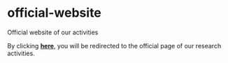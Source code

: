# official-website
Official website of our activities

By clicking [**here**](https://qla-ml-ds-activities.github.io/), you will be redirected to the official page of our research activities.
